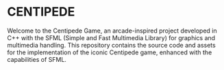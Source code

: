 # CENTIPEDE
Welcome to the Centipede Game, an arcade-inspired project developed in C++ with the SFML (Simple and Fast Multimedia Library) for graphics and multimedia handling. This repository contains the source code and assets for the implementation of the iconic Centipede game, enhanced with the capabilities of SFML.
